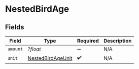 # NestedBirdAge


## Fields

| Field                                                         | Type                                                          | Required                                                      | Description                                                   |
| ------------------------------------------------------------- | ------------------------------------------------------------- | ------------------------------------------------------------- | ------------------------------------------------------------- |
| `amount`                                                      | *?float*                                                      | :heavy_minus_sign:                                            | N/A                                                           |
| `unit`                                                        | [NestedBirdAgeUnit](../../models/shared/NestedBirdAgeUnit.md) | :heavy_check_mark:                                            | N/A                                                           |